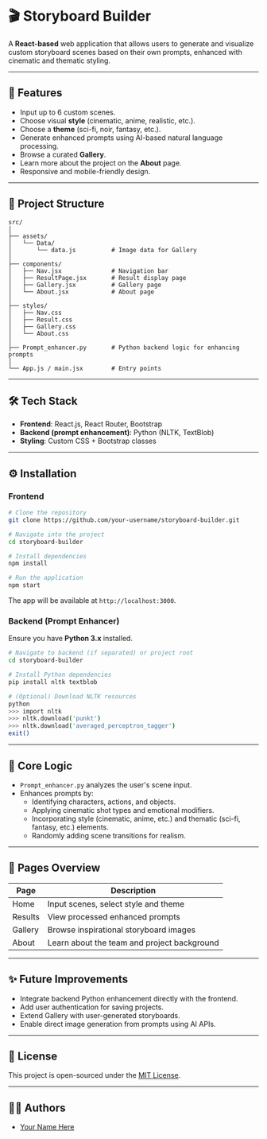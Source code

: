 # 🎬 Storyboard Builder

A **React-based** web application that allows users to generate and visualize custom storyboard scenes based on their own prompts, enhanced with cinematic and thematic styling.

---

## 🚀 Features

- Input up to 6 custom scenes.
- Choose visual **style** (cinematic, anime, realistic, etc.).
- Choose a **theme** (sci-fi, noir, fantasy, etc.).
- Generate enhanced prompts using AI-based natural language processing.
- Browse a curated **Gallery**.
- Learn more about the project on the **About** page.
- Responsive and mobile-friendly design.

---

## 📂 Project Structure

```
src/
│
├── assets/
│   └── Data/
│       └── data.js          # Image data for Gallery
│
├── components/
│   ├── Nav.jsx              # Navigation bar
│   ├── ResultPage.jsx       # Result display page
│   ├── Gallery.jsx          # Gallery page
│   └── About.jsx            # About page
│
├── styles/
│   ├── Nav.css
│   ├── Result.css
│   ├── Gallery.css
│   └── About.css
│
├── Prompt_enhancer.py       # Python backend logic for enhancing prompts
│
└── App.js / main.jsx        # Entry points
```

---

## 🛠️ Tech Stack

- **Frontend**: React.js, React Router, Bootstrap
- **Backend (prompt enhancement)**: Python (NLTK, TextBlob)
- **Styling**: Custom CSS + Bootstrap classes

---

## ⚙️ Installation

### Frontend

```bash
# Clone the repository
git clone https://github.com/your-username/storyboard-builder.git

# Navigate into the project
cd storyboard-builder

# Install dependencies
npm install

# Run the application
npm start
```

The app will be available at `http://localhost:3000`.

### Backend (Prompt Enhancer)

Ensure you have **Python 3.x** installed.

```bash
# Navigate to backend (if separated) or project root
cd storyboard-builder

# Install Python dependencies
pip install nltk textblob

# (Optional) Download NLTK resources
python
>>> import nltk
>>> nltk.download('punkt')
>>> nltk.download('averaged_perceptron_tagger')
exit()
```

---

## 🧠 Core Logic

- `Prompt_enhancer.py` analyzes the user's scene input.
- Enhances prompts by:
  - Identifying characters, actions, and objects.
  - Applying cinematic shot types and emotional modifiers.
  - Incorporating style (cinematic, anime, etc.) and thematic (sci-fi, fantasy, etc.) elements.
  - Randomly adding scene transitions for realism.

---

## 📸 Pages Overview

| Page    | Description                                  |
|---------|----------------------------------------------|
| Home    | Input scenes, select style and theme         |
| Results | View processed enhanced prompts              |
| Gallery | Browse inspirational storyboard images       |
| About   | Learn about the team and project background  |

---

## ✨ Future Improvements

- Integrate backend Python enhancement directly with the frontend.
- Add user authentication for saving projects.
- Extend Gallery with user-generated storyboards.
- Enable direct image generation from prompts using AI APIs.

---

## 📄 License

This project is open-sourced under the [MIT License](LICENSE).

---

## 👨‍💻 Authors

- [Your Name Here](https://github.com/your-username)

